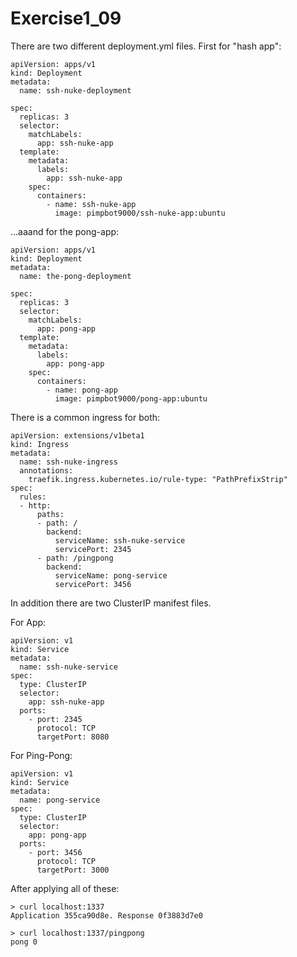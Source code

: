 # Exercise1_09

There are two different deployment.yml files. First for "hash app":
```
apiVersion: apps/v1
kind: Deployment
metadata:
  name: ssh-nuke-deployment

spec:
  replicas: 3
  selector:
    matchLabels:
      app: ssh-nuke-app
  template:
    metadata:
      labels:
        app: ssh-nuke-app
    spec:
      containers:
        - name: ssh-nuke-app
          image: pimpbot9000/ssh-nuke-app:ubuntu
```
...aaand for the pong-app:

```
apiVersion: apps/v1
kind: Deployment
metadata:
  name: the-pong-deployment

spec:
  replicas: 3
  selector:
    matchLabels:
      app: pong-app
  template:
    metadata:
      labels:
        app: pong-app
    spec:
      containers:
        - name: pong-app
          image: pimpbot9000/pong-app:ubuntu 
```

There is a common ingress for both:
```
apiVersion: extensions/v1beta1
kind: Ingress
metadata:
  name: ssh-nuke-ingress
  annotations:
    traefik.ingress.kubernetes.io/rule-type: "PathPrefixStrip"
spec:
  rules:
  - http:
      paths:
      - path: /
        backend:
          serviceName: ssh-nuke-service
          servicePort: 2345
      - path: /pingpong
        backend:
          serviceName: pong-service
          servicePort: 3456
```

In addition there are two ClusterIP manifest files.

For App:
```
apiVersion: v1
kind: Service
metadata:
  name: ssh-nuke-service
spec:
  type: ClusterIP
  selector:
    app: ssh-nuke-app
  ports:
    - port: 2345
      protocol: TCP
      targetPort: 8080
```

For Ping-Pong:
```
apiVersion: v1
kind: Service
metadata:
  name: pong-service
spec:
  type: ClusterIP
  selector:
    app: pong-app
  ports:
    - port: 3456
      protocol: TCP
      targetPort: 3000
```


After applying all of these:
```
> curl localhost:1337
Application 355ca90d8e. Response 0f3883d7e0

> curl localhost:1337/pingpong
pong 0
```
